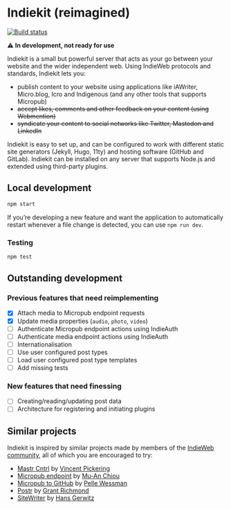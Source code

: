 # Indiekit (reimagined)

[![Build status](https://github.com/paulrobertlloyd/indiekit-redux/workflows/build/badge.svg)](https://github.com/paulrobertlloyd/indiekit-redux/actions)

:warning: **In development, not ready for use**

Indiekit is a small but powerful server that acts as your go between your website and the wider independent web. Using IndieWeb protocols and standards, Indiekit lets you:

* publish content to your website using applications like iAWriter, Micro.blog, Icro and Indigenous (and any other tools that supports Micropub)
* ~~accept likes, comments and other feedback on your content (using Webmention)~~
* ~~syndicate your content to social networks like Twitter, Mastodon and LinkedIn~~

Indiekit is easy to set up, and can be configured to work with different static site generators (Jekyll, Hugo, 11ty) and hosting software (GitHub and GitLab). Indiekit can be installed on any server that supports Node.js and extended using third-party plugins.

## Local development

```sh
npm start
```

If you’re developing a new feature and want the application to automatically restart whenever a file change is detected, you can use `npm run dev`.

### Testing

```sh
npm test
```

## Outstanding development

### Previous features that need reimplementing

* [x] Attach media to Micropub endpoint requests
* [x] Update media properties (`audio`, `photo`, `video`)
* [ ] Authenticate Micropub endpoint actions using IndieAuth
* [ ] Authenticate media endpoint actions using IndieAuth
* [ ] Internationalisation
* [ ] Use user configured post types
* [ ] Load user configured post type templates
* [ ] Add missing tests

### New features that need finessing

* [ ] Creating/reading/updating post data
* [ ] Architecture for registering and initiating plugins

## Similar projects

Indiekit is inspired by similar projects made by members of the [IndieWeb community](https://indieweb.org), all of which you are encouraged to try:

* [Mastr Cntrl](https://github.com/vipickering/mastr-cntrl) by [Vincent Pickering](https://vincentp.me)
* [Micropub endpoint](https://github.com/muan/micropub-endpoint) by [Mu-An Chiou](https://muan.co)
* [Micropub to GitHub](https://github.com/voxpelli/webpage-micropub-to-github) by [Pelle Wessman](https://kodfabrik.se)
* [Postr](https://github.com/grantcodes/postr) by [Grant Richmond](https://grant.codes)
* [SiteWriter](https://github.com/gerwitz/sitewriter) by [Hans Gerwitz](https://hans.gerwitz.com)
